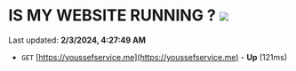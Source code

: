# IS MY WEBSITE RUNNING ? [![](https://img.shields.io/static/v1?label=Sponsor&message=%E2%9D%A4&logo=GitHub&color=%23fe8e86)](https://github.com/sponsors/<username>)

Last updated: **2/3/2024, 4:27:49 AM**

- `GET` [https://youssefservice.me](https://youssefservice.me) - **Up** (121ms)
